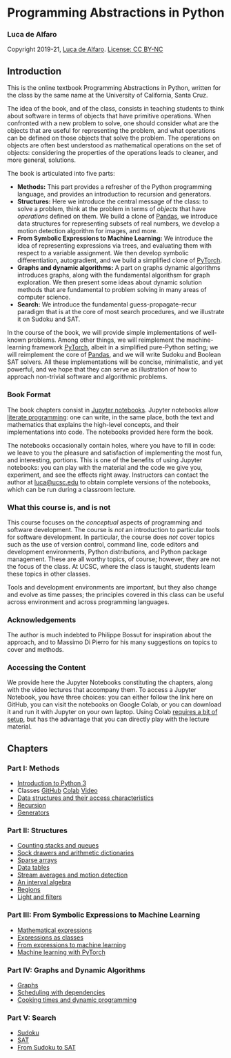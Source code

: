 # Programming Abstractions in Python
### Luca de Alfaro
Copyright 2019-21, [Luca de Alfaro](https://luca.dealfaro.com). [License: CC BY-NC](https://creativecommons.org/licenses/by-nc/4.0/)

## Introduction

This is the online textbook Programming Abstractions in Python, written for the class by the same name at the University of California, Santa Cruz. 

The idea of the book, and of the class, consists in teaching students to think about software in terms of objects that have primitive operations.  When confronted with a new problem to solve, one should consider what are the objects that are useful for representing the problem, and what operations can be defined on those objects that solve the problem.  The operations on objects are often best understood as mathematical operations on the set of objects: considering the properties of the operations leads to cleaner, and more general, solutions. 

The book is articulated into five parts:

* **Methods:**  This part provides a refresher of the Python programming language, and provides an introduction to recursion and generators. 
* **Structures:** Here we introduce the central message of the class: to solve a problem, think at the problem in terms of _objects_ that have _operations_ defined on them. We build a clone of [Pandas](https://pandas.pydata.org/), we introduce data structures for representing subsets of real numbers, we develop a motion detection algorithm for images, and more. 
* **From Symbolic Expressions to Machine Learning:** We introduce the idea of representing expressions via trees, and evaluating them with respect to a variable assignment.  We then develop symbolic differentiation, autogradient, and we build a simplified clone of [PyTorch](https://pytorch.org/).   
* **Graphs and dynamic algorithms:** A part on graphs dynamic algorithms introduces graphs, along with the fundamental algorithsm for graph exploration. We then present some ideas about dynamic solution methods that are fundamental to problem solving in many areas of computer science.
* **Search:** We introduce the fundamental guess-propagate-recur paradigm that is at the core of most search procedures, and we illustrate it on Sudoku and SAT. 

In the course of the book, we will provide simple implementations of well-known problems.  Among other things, we will reimplement the machine-learning framework [PyTorch](https://pytorch.org/), albeit in a simplified pure-Python setting; we will reimplement the core of [Pandas](https://pandas.pydata.org/), and we will write Sudoku and Boolean SAT solvers.  All these implementations will be concise, minimalistic, and yet powerful, and we hope that they can serve as illustration of how to approach non-trivial software and algorithmic problems. 

### Book Format

The book chapters consist in [Jupyter notebooks](https://jupyter.org/).  Jupyter notebooks allow [literate programming](https://www-cs-faculty.stanford.edu/~knuth/lp.html): one can write, in the same place, both the text and mathematics that explains the high-level concepts, and their implementations into code.  The notebooks provided here form the book.  

The notebooks occasionally contain holes, where you have to fill in code: we leave to you the pleasure and satisfaction of implementing the most fun, and interesting, portions. This is one of the benefits of using Jupyter notebooks: you can play with the material and the code we give you, experiment, and see the effects right away. Instructors can contact the author at luca@ucsc.edu to obtain complete versions of the notebooks, which can be run during a classroom lecture. 

### What this course is, and is not

This course focuses on the _conceptual_ aspects of programming and software development.  The course is _not_ an introduction to particular tools for software development.  In particular, the course does _not_ cover topics such as the use of version control, command line, code editors and development environments, Python distributions, and Python package management. 
These are all worthy topics, of course; however, they are not the focus of the class. 
At UCSC, where the class is taught, students learn these topics in other classes. 

Tools and development environments are important, but they also change and evolve as time passes; the principles covered in this class can be useful across environment and across programming languages. 

### Acknowledgements

The author is much indebted to Philippe Bossut for inspiration about the approach, and to Massimo Di Pierro for his many suggestions on topics to cover and methods. 

### Accessing the Content

We provide here the Jupyter Notebooks constituting the chapters, along with the video lectures that accompany them. 
To access a Jupyter Notebook, you have three choices: you can either follow the link here on GitHub, you can visit the notebooks on Google Colab, or you can download it and run it with Jupyter on your own laptop.
Using Colab [requires a bit of setup](/colab_setup.html), but has the advantage that you can directly play with the lecture material. 

## Chapters

### Part I: Methods

* [Introduction to Python 3](/introduction_to_python_3.html)
* Classes [GitHub](notebooks/Classes_chapter.ipynb) [Colab](https://drive.google.com/file/d/1G-DxUTrpH5iwZSrs9DGYzmOkHBIeh5bU/view?usp=sharing) [Video]()
* [Data structures and their access characteristics](https://drive.google.com/file/d/1yRmE5nCeW0h9_sQy-MRieCZYBLBmY3lE/view?usp=sharing)
* [Recursion](https://drive.google.com/file/d/1ouv7isWK61DA5v0-aXMwkZLPK-ZH8-b-/view?usp=sharing)
* [Generators](https://drive.google.com/file/d/1SST42824TaYjUuXcDa6c_R6kLxE6ZiEs/view?usp=sharing)

### Part II: Structures

* [Counting stacks and queues](https://drive.google.com/file/d/1ZEwT2j4yWMcFsg8uNXV60xK0d5tq3LCy/view?usp=sharing)
* [Sock drawers and arithmetic dictionaries](https://drive.google.com/file/d/1fcd5V9Ykm6e8--ONjMIw60zBQFYpSCJ2/view?usp=sharing)
* [Sparse arrays](https://drive.google.com/file/d/1wiBbhjPdj8X2niE0--S8etEaTfAiTvcA/view?usp=sharing)
* [Data tables](https://drive.google.com/file/d/1cTxt6yhUU1N5kMC5gRnM_lrBV1L9nw4h/view?usp=sharing)
* [Stream averages and motion detection](https://drive.google.com/file/d/1rSTeGDzugEF02gwP_wEslkY1BkTwEcaH/view?usp=sharing)
* [An interval algebra](https://drive.google.com/file/d/1yzN-zr1d8uhJoqESf5M3rt4nphJdb-Lt/view?usp=sharing)
* [Regions](https://drive.google.com/file/d/1sFF2rjDLW1EdGFdPYYV0t91dP-Q71z9l/view?usp=sharing)
* [Light and filters](https://drive.google.com/file/d/163h_E4XsWat8hBuPPPc0H7JdDKt0GZPW/view?usp=sharing)

### Part III: From Symbolic Expressions to Machine Learning

* [Mathematical expressions](https://drive.google.com/file/d/17tbBG3C5xNCZJZ3I5IMQFJYvLoLyMCgy/view?usp=sharing)
* [Expressions as classes](https://drive.google.com/file/d/1sRqhaXfOo1JVzZyyM0CyWs_GTDCzBRu9/view?usp=sharing)
* [From expressions to machine learning](https://drive.google.com/file/d/16KI17U6MOjdasZHIwMgtHlmk-dNc1_R7/view?usp=sharing)
* [Machine learning with PyTorch](https://drive.google.com/file/d/1whGvUdiXI-xthY1ts-7VS_eJLaObCCN6/view?usp=sharing)

### Part IV: Graphs and Dynamic Algorithms

* [Graphs](https://drive.google.com/file/d/16iFSKZJ6vTfvwKwUlaiVwQv1ng00FGae/view?usp=sharing)
* [Scheduling with dependencies](https://drive.google.com/file/d/13Bao5jM7K4VoM-QQ_kv1I1VUhGDb2QmC/view?usp=sharing)
* [Cooking times and dynamic programming](https://drive.google.com/file/d/1Mhwc15udggBODo4l1CCjbw0731gKbvvP/view?usp=sharing)

### Part V: Search

* [Sudoku](https://drive.google.com/file/d/1HXsCrHp8HqHJPF9RR1ZcfG7ehr_qP8e5/view?usp=sharing)
* [SAT](https://drive.google.com/file/d/1Gtesc9VMy7BlKh3ZpgRE9MvLpMzZWieg/view?usp=sharing)
* [From Sudoku to SAT](https://drive.google.com/file/d/1Bc4lymTWsAsooBfUwoV-Zqu0_Sgyw6Kn/view?usp=sharing)
